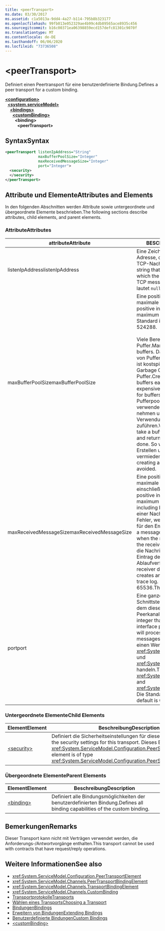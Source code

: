 ```yaml
---
title: <peerTransport>
ms.date: 03/30/2017
ms.assetid: c1a5013a-9dd4-4a27-b114-795b8b323177
ms.openlocfilehash: 99fb013e052329ae4b99c4db89565ace8935c456
ms.sourcegitcommit: b16c00371ea06398859ecd157defc81301c9070f
ms.translationtype: MT
ms.contentlocale: de-DE
ms.lasthandoff: 06/06/2020
ms.locfileid: "73736508"
---
```

# \<peerTransport>
<span data-ttu-id="35d81-101">Definiert einen Peertransport für eine benutzerdefinierte Bindung.</span><span class="sxs-lookup"><span data-stu-id="35d81-101">Defines a peer transport for a custom binding.</span></span>  
  
[**\<configuration>**](../configuration-element.md)\
&nbsp;&nbsp;[**\<system.serviceModel>**](system-servicemodel.md)\
&nbsp;&nbsp;&nbsp;&nbsp;[**\<bindings>**](bindings.md)\
&nbsp;&nbsp;&nbsp;&nbsp;&nbsp;&nbsp;[**\<customBinding>**](custombinding.md)\
&nbsp;&nbsp;&nbsp;&nbsp;&nbsp;&nbsp;&nbsp;&nbsp;**\<binding>**\
&nbsp;&nbsp;&nbsp;&nbsp;&nbsp;&nbsp;&nbsp;&nbsp;&nbsp;&nbsp;**\<peerTransport>**  
  
## <a name="syntax"></a><span data-ttu-id="35d81-102">Syntax</span><span class="sxs-lookup"><span data-stu-id="35d81-102">Syntax</span></span>  
  
```xml  
<peerTransport listenIpAddress="String"
               maxBufferPoolSize="Integer"
               maxReceivedMessageSize="Integer"
               port="Integer">
  <security>
  </security>
</peerTransport>
```  
  
## <a name="attributes-and-elements"></a><span data-ttu-id="35d81-103">Attribute und Elemente</span><span class="sxs-lookup"><span data-stu-id="35d81-103">Attributes and Elements</span></span>  
 <span data-ttu-id="35d81-104">In den folgenden Abschnitten werden Attribute sowie untergeordnete und übergeordnete Elemente beschrieben.</span><span class="sxs-lookup"><span data-stu-id="35d81-104">The following sections describe attributes, child elements, and parent elements.</span></span>  
  
### <a name="attributes"></a><span data-ttu-id="35d81-105">Attribute</span><span class="sxs-lookup"><span data-stu-id="35d81-105">Attributes</span></span>  
  
|<span data-ttu-id="35d81-106">attribute</span><span class="sxs-lookup"><span data-stu-id="35d81-106">Attribute</span></span>|<span data-ttu-id="35d81-107">BESCHREIBUNG</span><span class="sxs-lookup"><span data-stu-id="35d81-107">Description</span></span>|  
|---------------|-----------------|  
|<span data-ttu-id="35d81-108">listenIpAddress</span><span class="sxs-lookup"><span data-stu-id="35d81-108">listenIpAddress</span></span>|<span data-ttu-id="35d81-109">Eine Zeichenfolge mit einer IP-Adresse, die der Peerknoten auf TCP-Nachrichten überwacht.</span><span class="sxs-lookup"><span data-stu-id="35d81-109">A string that specifies an IP address on which the peer node will listen for TCP messages.</span></span> <span data-ttu-id="35d81-110">Der Standardwert lautet `null`.</span><span class="sxs-lookup"><span data-stu-id="35d81-110">The default is `null`.</span></span>|  
|<span data-ttu-id="35d81-111">maxBufferPoolSize</span><span class="sxs-lookup"><span data-stu-id="35d81-111">maxBufferPoolSize</span></span>|<span data-ttu-id="35d81-112">Eine positive ganze Zahl, die die maximale Pufferpoolgröße angibt.</span><span class="sxs-lookup"><span data-stu-id="35d81-112">A positive integer that specifies the maximum size of the buffer pool.</span></span> <span data-ttu-id="35d81-113">Der Standard ist 524288.</span><span class="sxs-lookup"><span data-stu-id="35d81-113">The default is 524288.</span></span><br /><br /> <span data-ttu-id="35d81-114">Viele Bereiche von WCF verwenden Puffer.</span><span class="sxs-lookup"><span data-stu-id="35d81-114">Many parts of WCF use buffers.</span></span> <span data-ttu-id="35d81-115">Das Erstellen und Zerstören von Puffern bei jeder Verwendung ist kostspielig. Dasselbe gilt für die Garbage Collection für Puffer.</span><span class="sxs-lookup"><span data-stu-id="35d81-115">Creating and destroying buffers each time they are used is expensive, and garbage collection for buffers is also expensive.</span></span> <span data-ttu-id="35d81-116">Bei Pufferpools können Sie einen zu verwendenden Puffer aus dem Pool nehmen und ihn nach der Verwendung wieder dem Pool zuführen.</span><span class="sxs-lookup"><span data-stu-id="35d81-116">With buffer pools, you can take a buffer from the pool, use it, and return it to the pool once you are done.</span></span> <span data-ttu-id="35d81-117">So wird der Aufwand beim Erstellen und Zerstören von Puffern vermieden.</span><span class="sxs-lookup"><span data-stu-id="35d81-117">Thus the overhead in creating and destroying buffers is avoided.</span></span>|  
|<span data-ttu-id="35d81-118">maxReceivedMessageSize</span><span class="sxs-lookup"><span data-stu-id="35d81-118">maxReceivedMessageSize</span></span>|<span data-ttu-id="35d81-119">Eine positive ganze Zahl, die die maximale Nachrichtengröße in Byte, einschließlich Header, festlegt.</span><span class="sxs-lookup"><span data-stu-id="35d81-119">A positive integer that defines the maximum message size in bytes including headers.</span></span> <span data-ttu-id="35d81-120">Der Absender einer Nachricht erhält einen SOAP-Fehler, wenn die Nachricht zu groß für den Empfänger ist.</span><span class="sxs-lookup"><span data-stu-id="35d81-120">The sender of a message receives a SOAP fault when the message is too large for the receiver.</span></span> <span data-ttu-id="35d81-121">Der Empfänger verwirft die Nachricht und erstellt einen Eintrag des Ereignisses im Ablaufverfolgungsprotokoll.</span><span class="sxs-lookup"><span data-stu-id="35d81-121">The receiver drops the message and creates an entry of the event in the trace log.</span></span> <span data-ttu-id="35d81-122">Der Standard ist 65536.</span><span class="sxs-lookup"><span data-stu-id="35d81-122">The default is 65536.</span></span>|  
|<span data-ttu-id="35d81-123">port</span><span class="sxs-lookup"><span data-stu-id="35d81-123">port</span></span>|<span data-ttu-id="35d81-124">Eine ganze Zahl, die den Netzwerk-Schnittstellenanschluss angibt, an dem diese Bindung TCP-Peerkanalnachrichten verarbeitet.</span><span class="sxs-lookup"><span data-stu-id="35d81-124">An integer that specifies the network interface port on which this binding will process peer channel TCP messages.</span></span> <span data-ttu-id="35d81-125">Dabei muss es sich um einen Wert zwischen <xref:System.Net.IPEndPoint.MinPort> und <xref:System.Net.IPEndPoint.MaxPort> handeln.</span><span class="sxs-lookup"><span data-stu-id="35d81-125">This value must be between <xref:System.Net.IPEndPoint.MinPort> and <xref:System.Net.IPEndPoint.MaxPort>.</span></span> <span data-ttu-id="35d81-126">Die Standardeinstellung ist 0.</span><span class="sxs-lookup"><span data-stu-id="35d81-126">The default is 0.</span></span>|  
  
### <a name="child-elements"></a><span data-ttu-id="35d81-127">Untergeordnete Elemente</span><span class="sxs-lookup"><span data-stu-id="35d81-127">Child Elements</span></span>  
  
|<span data-ttu-id="35d81-128">Element</span><span class="sxs-lookup"><span data-stu-id="35d81-128">Element</span></span>|<span data-ttu-id="35d81-129">Beschreibung</span><span class="sxs-lookup"><span data-stu-id="35d81-129">Description</span></span>|  
|-------------|-----------------|  
|[\<security>](security-of-peertransport.md)|<span data-ttu-id="35d81-130">Definiert die Sicherheitseinstellungen für diesen Transport.</span><span class="sxs-lookup"><span data-stu-id="35d81-130">Defines the security settings for this transport.</span></span> <span data-ttu-id="35d81-131">Dieses Element ist vom Typ <xref:System.ServiceModel.Configuration.PeerSecurityElement>.</span><span class="sxs-lookup"><span data-stu-id="35d81-131">This element is of type <xref:System.ServiceModel.Configuration.PeerSecurityElement>.</span></span>|  
  
### <a name="parent-elements"></a><span data-ttu-id="35d81-132">Übergeordnete Elemente</span><span class="sxs-lookup"><span data-stu-id="35d81-132">Parent Elements</span></span>  
  
|<span data-ttu-id="35d81-133">Element</span><span class="sxs-lookup"><span data-stu-id="35d81-133">Element</span></span>|<span data-ttu-id="35d81-134">Beschreibung</span><span class="sxs-lookup"><span data-stu-id="35d81-134">Description</span></span>|  
|-------------|-----------------|  
|[\<binding>](bindings.md)|<span data-ttu-id="35d81-135">Definiert alle Bindungsmöglichkeiten der benutzerdefinierten Bindung.</span><span class="sxs-lookup"><span data-stu-id="35d81-135">Defines all binding capabilities of the custom binding.</span></span>|  
  
## <a name="remarks"></a><span data-ttu-id="35d81-136">Bemerkungen</span><span class="sxs-lookup"><span data-stu-id="35d81-136">Remarks</span></span>  
 <span data-ttu-id="35d81-137">Dieser Transport kann nicht mit Verträgen verwendet werden, die Anforderungs-/Antwortvorgänge enthalten.</span><span class="sxs-lookup"><span data-stu-id="35d81-137">This transport cannot be used with contracts that have request/reply operations.</span></span>  
  
## <a name="see-also"></a><span data-ttu-id="35d81-138">Weitere Informationen</span><span class="sxs-lookup"><span data-stu-id="35d81-138">See also</span></span>

- <xref:System.ServiceModel.Configuration.PeerTransportElement>
- <xref:System.ServiceModel.Channels.PeerTransportBindingElement>
- <xref:System.ServiceModel.Channels.TransportBindingElement>
- <xref:System.ServiceModel.Channels.CustomBinding>
- [<span data-ttu-id="35d81-139">Transportprotokolle</span><span class="sxs-lookup"><span data-stu-id="35d81-139">Transports</span></span>](../../../wcf/feature-details/transports.md)
- [<span data-ttu-id="35d81-140">Wählen eines Transports</span><span class="sxs-lookup"><span data-stu-id="35d81-140">Choosing a Transport</span></span>](../../../wcf/feature-details/choosing-a-transport.md)
- [<span data-ttu-id="35d81-141">Bindungen</span><span class="sxs-lookup"><span data-stu-id="35d81-141">Bindings</span></span>](../../../wcf/bindings.md)
- [<span data-ttu-id="35d81-142">Erweitern von Bindungen</span><span class="sxs-lookup"><span data-stu-id="35d81-142">Extending Bindings</span></span>](../../../wcf/extending/extending-bindings.md)
- [<span data-ttu-id="35d81-143">Benutzerdefinierte Bindungen</span><span class="sxs-lookup"><span data-stu-id="35d81-143">Custom Bindings</span></span>](../../../wcf/extending/custom-bindings.md)
- [\<customBinding>](custombinding.md)
